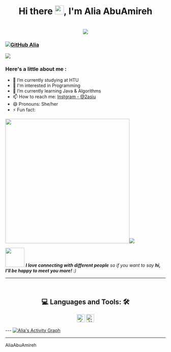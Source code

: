 

<h1 align="center">Hi there  <img src="https://media.giphy.com/media/hvRJCLFzcasrR4ia7z/giphy.gif" width="28">, I'm Alia AbuAmireh</h1>

<h1 align="center">
  <a href="https://git.io/typing-svg">
    <img src="https://readme-typing-svg.herokuapp.com/?lines=Welcome+To+My+Profile!&center=true&size=20">
  </a>
</h1>

### [![GitHub Alia](https://img.shields.io/github/followers/AliaAbuAmireh?label=follow&style=social)](https://github.com/AliaAbuAmireh)
<img src="https://visitor-badge.laobi.icu/badge?page_id=AliaAbuAmireh">

### Here's a little about me :
 - 🔭 I’m currently studying at HTU
- 👀 I'm interested in Programming
- 🌱 I’m currently learning Java & Algorithms
- 📫 How to reach me: [Instgram - @2asiu](https://www.instagram.com/2asiu/) 
- 😄 Pronouns: She/her
- ⚡ Fun fact:

<img src="https://cdn.dribbble.com/users/1857592/screenshots/3848396/character-typing.gif" width="390"><img src="https://github-readme-stats.vercel.app/api?username=AliaAbuAmireh&&show_icons=true&title_color=C37B89&icon_color=FFCCD2&text_color=daf7dc&bg_color=152D35">

 

<img src="https://media.giphy.com/media/LnQjpWaON8nhr21vNW/giphy.gif" width="60"> <em><b>I love connecting with different people</b> so if you want to say <b>hi, I'll be happy to meet you more!</b> :)</em>

---
<br> 
<h2 align="center">💻 Languages and Tools: 🛠️</h2>

<p align="center">
  <code><img title="C" height="25" src="https://img.shields.io/badge/-C-black?logo=c&style=social"></code>
  <code><img title="Java" height="25" src="https://img.shields.io/badge/-Java-black?logo=java&style=social"></code>
</p>
---
<a href="https://github.com/ashutosh00710/github-readme-activity-graph"><img alt="Alia's Activity Graph" src="https://denvercoder1-activity-graph.herokuapp.com/graph/?username=AliaAbuAmireh&bg_color=152D35&color=C37B89&line=FFCCD2&point=FFCCD2&hide_border=true" /></a>

---
AliaAbuAmireh

